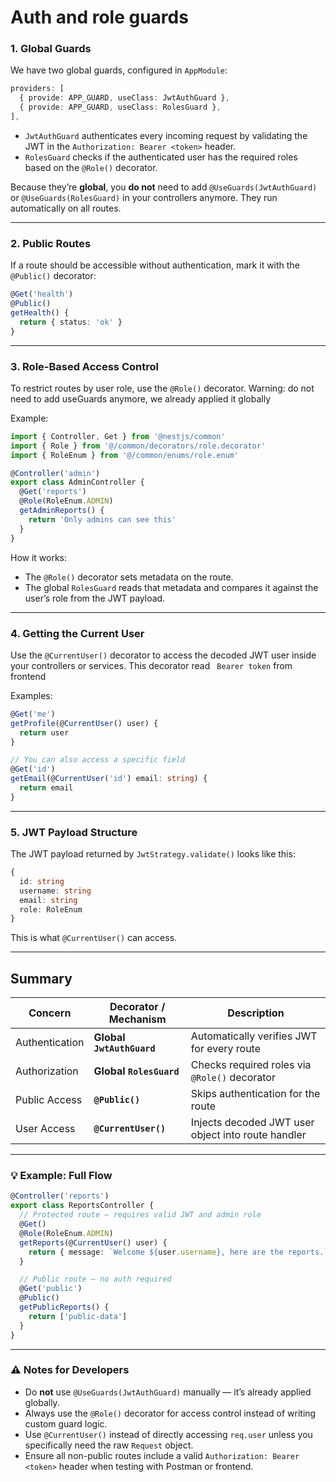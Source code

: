 
# Auth and role guards



### 1. Global Guards

We have two global guards, configured in `AppModule`:

```ts
providers: [
  { provide: APP_GUARD, useClass: JwtAuthGuard },
  { provide: APP_GUARD, useClass: RolesGuard },
],
```

* `JwtAuthGuard` authenticates every incoming request by validating the JWT in the `Authorization: Bearer <token>` header.
* `RolesGuard` checks if the authenticated user has the required roles based on the `@Role()` decorator.

Because they’re **global**, you **do not** need to add `@UseGuards(JwtAuthGuard)` or `@UseGuards(RolesGuard)` in your controllers anymore.
They run automatically on all routes.

---

### 2. Public Routes

If a route should be accessible without authentication, mark it with the `@Public()` decorator:

```ts
@Get('health')
@Public()
getHealth() {
  return { status: 'ok' }
}
```

---

### 3. Role-Based Access Control

To restrict routes by user role, use the `@Role()` decorator.
Warning: do not need to add useGuards anymore, we already applied it globally

Example:

```ts
import { Controller, Get } from '@nestjs/common'
import { Role } from '@/common/decorators/role.decorator'
import { RoleEnum } from '@/common/enums/role.enum'

@Controller('admin')
export class AdminController {
  @Get('reports')
  @Role(RoleEnum.ADMIN)
  getAdminReports() {
    return 'Only admins can see this'
  }
}
```

How it works:

* The `@Role()` decorator sets metadata on the route.
* The global `RolesGuard` reads that metadata and compares it against the user’s role from the JWT payload.

---

### 4. Getting the Current User

Use the `@CurrentUser()` decorator to access the decoded JWT user inside your controllers or services.
This decorator read
``` Bearer token``` from frontend

Examples:

```ts
@Get('me')
getProfile(@CurrentUser() user) {
  return user
}

// You can also access a specific field
@Get('id')
getEmail(@CurrentUser('id') email: string) {
  return email
}
```


---

### 5. JWT Payload Structure

The JWT payload returned by `JwtStrategy.validate()` looks like this:

```ts
{
  id: string
  username: string
  email: string
  role: RoleEnum
}
```

This is what `@CurrentUser()` can access.

---

## Summary

| Concern        | Decorator / Mechanism     | Description                                        |
| -------------- | ------------------------- | -------------------------------------------------- |
| Authentication | **Global `JwtAuthGuard`** | Automatically verifies JWT for every route         |
| Authorization  | **Global `RolesGuard`**   | Checks required roles via `@Role()` decorator      |
| Public Access  | **`@Public()`**           | Skips authentication for the route                 |
| User Access    | **`@CurrentUser()`**      | Injects decoded JWT user object into route handler |

---

### 💡 Example: Full Flow

```ts
@Controller('reports')
export class ReportsController {
  // Protected route – requires valid JWT and admin role
  @Get()
  @Role(RoleEnum.ADMIN)
  getReports(@CurrentUser() user) {
    return { message: `Welcome ${user.username}, here are the reports.` }
  }

  // Public route – no auth required
  @Get('public')
  @Public()
  getPublicReports() {
    return ['public-data']
  }
}
```

---

### ⚠️ Notes for Developers

* Do **not** use `@UseGuards(JwtAuthGuard)` manually — it’s already applied globally.
* Always use the `@Role()` decorator for access control instead of writing custom guard logic.
* Use `@CurrentUser()` instead of directly accessing `req.user` unless you specifically need the raw `Request` object.
* Ensure all non-public routes include a valid `Authorization: Bearer <token>` header when testing with Postman or frontend.

